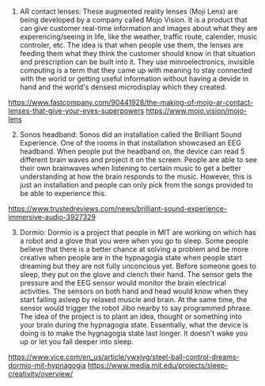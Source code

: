 1. AR contact lenses: These augmented reality lenses (Moji Lens) are being developed by a company called Mojo Vision. It is a product that can  give customer real-time information and images about what they are experencing/seeing in life, like the weather, traffic route, calender, music controler, etc. The idea is that when people use them, the lenses are feeding them what they think the customer should know in that situation and prescription can be built into it. They use minroelectronics, invisible computing is a term that they came up with meaning to stay connected with the world or getting useful information without having a devide in hand and the world's densest microdisplay which they created.  

https://www.fastcompany.com/90441928/the-making-of-mojo-ar-contact-lenses-that-give-your-eyes-superpowers
https://www.mojo.vision/mojo-lens

2. Sonos headband: Sonos did an installation called the Brilliant Sound Experience. One of the rooms in that installation showcased an EEG headband. When people put the headband on, the device can read 5 different brain waves and project it on the screen. People are able to see their own brainwaves when listening to certain music to get a better understanding at how the brain responds to the music. However, this is just an installation and people can only pick from the songs provided to be able to experience this. 

https://www.trustedreviews.com/news/brilliant-sound-experience-immersive-audio-3927329

3. Dormio: Dormio is a project that people in MIT are working on which has a robot and a glove that you were when you go to sleep. Some people believe that there is a better chance at solving a problem and be more creative when people are in the hypnagogia state when people start dreaming but they are not fully unconcious yet. Before someone goes to sleep, they put on the glove and clench their hand. The sensor gets the pressure and the EEG sensor would monitor the brain electrical activities. The sensors on both hand and head would know when they start falling asleep by relaxed muscle and brain. At the same time, the sensor would trigger the robot Jibo nearby to say programmed phrase. The idea of the project is to plant an idea, thought or something into your brain during the hypnagogia state. Essentially, what the device is doing is to make the hygnagogia state last longer. It doesn't wake you up or let you fall deeper into sleep. 

https://www.vice.com/en_us/article/ywxjvg/steel-ball-control-dreams-dormio-mit-hypnagogia
https://www.media.mit.edu/projects/sleep-creativity/overview/